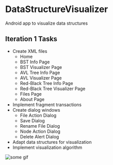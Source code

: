 # DataStructureVisualizer
Android app to visualize data structures

## Iteration 1 Tasks
- Create XML files
  - Home
  - BST Info Page
  - BST Visualizer Page
  - AVL Tree Info Page
  - AVL Visualizer Page
  - Red-Black Tree Info Page
  - Red-Black Tree Visualizer Page
  - Files Page
  - About Page
- Implement fragment transactions
- Create dialog windows
  - File Action Dialog
  - Save Dialog
  - Rename File Dialog
  - Node Action Dialog
  - Delete Alert Dialog
- Adapt data structures for visualization
- Implement visualization algorithm



![some gif](https://github.com/SamraajThack/DataStructureVisualiser/blob/main/Presentation/untitled.gif)
